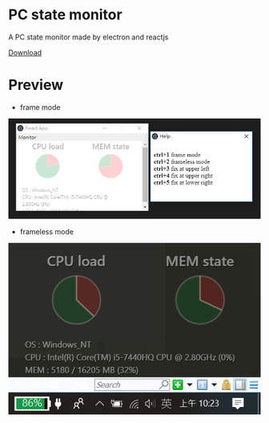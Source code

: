 # PC state monitor
A PC state monitor made by electron and reactjs

[Download](https://github.com/p208p2002/pc-monitor/releases)

# Preview
- frame mode

![cover](https://raw.githubusercontent.com/p208p2002/pc-monitor/master/cover.png)

- frameless mode

![run_in_bg](https://raw.githubusercontent.com/p208p2002/pc-monitor/master/run_in_bg.png)